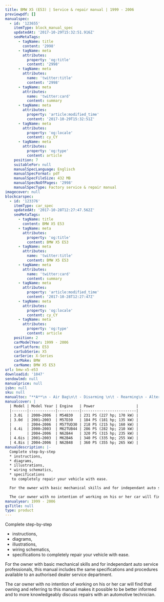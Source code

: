 ```yaml
---
title: BMW X5 (E53) | Service & repair manual | 1999 - 2006
previewpdf: []
manualspec:
  - id: '123655'
    itemType: block_manual_spec
    updatedAt: '2017-10-29T15:32:51.916Z'
    seoMetaTags:
      - tagName: title
        content: '2998'
      - tagName: meta
        attributes:
          property: 'og:title'
          content: '2998'
      - tagName: meta
        attributes:
          name: 'twitter:title'
          content: '2998'
      - tagName: meta
        attributes:
          name: 'twitter:card'
          content: summary
      - tagName: meta
        attributes:
          property: 'article:modified_time'
          content: '2017-10-29T15:32:51Z'
      - tagName: meta
        attributes:
          property: 'og:locale'
          content: cy_CY
      - tagName: meta
        attributes:
          property: 'og:type'
          content: article
    position: 7
    suitableFor: null
    manualSpecLanguage: Englisch
    manualSpecFormat: pdf
    manualSpecFileSize: 432 MB
    manualSpecNoOfPages: '2998'
    manualSpecType: Factory service & repair manual
imagecover: null
blockcarspec:
  - id: '123376'
    itemType: car_spec
    updatedAt: '2017-10-28T12:27:47.562Z'
    seoMetaTags:
      - tagName: title
        content: BMW X5 E53
      - tagName: meta
        attributes:
          property: 'og:title'
          content: BMW X5 E53
      - tagName: meta
        attributes:
          name: 'twitter:title'
          content: BMW X5 E53
      - tagName: meta
        attributes:
          name: 'twitter:card'
          content: summary
      - tagName: meta
        attributes:
          property: 'article:modified_time'
          content: '2017-10-28T12:27:47Z'
      - tagName: meta
        attributes:
          property: 'og:locale'
          content: cy_CY
      - tagName: meta
        attributes:
          property: 'og:type'
          content: article
    position: 2
    carModelYear: 1999 - 2006
    carPlatform: E53
    carSubSerie: X5
    carSerie: X-Series
    carMake: BMW
    carName: BMW X5 E53
url: bmw-x5-e53
downloadid: '1047'
sendowlmd: null
manualprice: null
isbn: null
sku: null
manualtoc: "**A**\n - Air Bag\n\t - Disarming \n\t - Rearming\n - Alternator \n\t - Removal & Installation \n**B**\n - Brake Caliper\n\t - Removal & Installation\n**C** \n - Camshaft and Valve Lifters\n\t - Removal & Installation\n - Coil Spring\n - Cylinder Head\n\t - Removal & Installation "
manualcover: |
  | Model | Model Year | Engine   | Power                   | 
  |-------|------------|----------|-------------------------| 
  | 3.0i  | 2000–2006  | M54B30   | 231 PS (227 hp; 170 kW) | 
  | 3.0d  | 2001–2003  | M57D30   | 184 PS (181 hp; 135 kW) | 
  |       | 2004–2006  | M57TUD30 | 218 PS (215 hp; 160 kW) | 
  | 4.4i  | 2000–2003  | M62TUB44 | 286 PS (282 hp; 210 kW) | 
  |       | 2004–2006  | N62B44   | 320 PS (315 hp; 235 kW) | 
  | 4.6is | 2001–2003  | M62B46   | 340 PS (335 hp; 255 kW) | 
  | 4.8is | 2004–2006  | N62B48   | 360 PS (355 hp; 265 kW) | 
manualdescription: |-
  Complete step-by-step 
  * instructions, 
  * diagrams, 
  * illustrations, 
  * wiring schematics, 
  * specifications 
   to completely repair your vehicle with ease.

  For the owner with basic mechanical skills and for independant auto service professionals, this manual includes the same specifications and procedures available to an authorised dealer service department. 

  The car owner with no intention of working on his or her car will find that owning and referring to this manual makes it possible to be better informed and to more knowledgeably discuss repairs with an automotive technician. 
manualyear: 1999 - 2006
gsTitle: null
type: product
---
```


Complete step-by-step 
* instructions, 
* diagrams, 
* illustrations, 
* wiring schematics, 
* specifications 
 to completely repair your vehicle with ease.

For the owner with basic mechanical skills and for independant auto service professionals, this manual includes the same specifications and procedures available to an authorised dealer service department. 

The car owner with no intention of working on his or her car will find that owning and referring to this manual makes it possible to be better informed and to more knowledgeably discuss repairs with an automotive technician. 